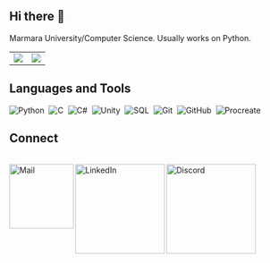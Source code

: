 ## Hi there 👋
  Marmara University/Computer Science. Usually works on Python.
<!--

Here are some ideas to get you started:

- 🔭 I’m currently working on ...
- 🌱 I’m currently learning ...
- 👯 I’m looking to collaborate on ...
- 🤔 I’m looking for help with ...
- 💬 Ask me about ...
- 📫 How to reach me: ...
- 😄 Pronouns: ...
- ⚡ Fun fact: ...

## Spotify Playing 🎧



[<img src="https://spotify-now-playing.satyu.vercel.app/api/spotify-playing" alt="Spotify Now Playing" width="350" style="float: left; margin-right: 10px;" />]
(https://open.spotify.com/user/djehel041cfyz8fyrsqpnoftn)
-->


<table>
  <tr>
    <td align="center">
      <img align="center" src="https://github-readme-stats.vercel.app/api?username=talhaucarr&count_private=true&show_icons=true&theme=radical&include_all_commits=true" />
      
    
  <td align="center">
    <img align="center" src="https://github-readme-stats.vercel.app/api/top-langs/?username=talhaucarr&theme=radical" />
  </td>

  </tr>
</table>

## Languages and Tools

![Python](https://img.shields.io/badge/-Python-05122A?style=flat&logo=python)&nbsp;
![C](https://img.shields.io/badge/-C-05122A?style=flat&logo=c)&nbsp;
![C#](https://img.shields.io/badge/-C%23-05122A?style=flat&logo=c-sharp)&nbsp;
![Unity](https://img.shields.io/badge/-Unity-05122A?style=flat&logo=unity)&nbsp;
![SQL](https://img.shields.io/badge/-SQLite-05122A?style=flat&logo=sqlite)&nbsp;
![Git](https://img.shields.io/badge/-Git-05122A?style=flat&logo=git)&nbsp;
![GitHub](https://img.shields.io/badge/-GitHub-05122A?style=flat&logo=github)&nbsp;
![Procreate](https://img.shields.io/badge/-Procreate-05122A?style=flat&logo=procreate)&nbsp;


## Connect
<br>
    <a href="mailto:talhaucarr@hotmail.com">
    <img align="left" alt="Mail" width="115px" src="https://img.shields.io/badge/Mail-0078D4?style=for-the-badge&logo=microsoft-outlook&logoColor=white" />
  </a> 
  &nbsp;&nbsp;
    <a href="https://www.linkedin.com/in/talhaucarr/">
    <img align="left" alt="LinkedIn" width="160px" src="https://img.shields.io/badge/LinkedIn-0077B5?style=for-the-badge&logo=linkedin&logoColor=white" />
  </a>
   &nbsp;&nbsp;
    <a href="https://discord.gg/FSb23qaXcX">
    <img align="left" alt="Discord" width="160px" src="https://img.shields.io/badge/Discord-0077B5?style=for-the-badge&logo=discord&logoColor=white" />
  </a>


<br><br>



